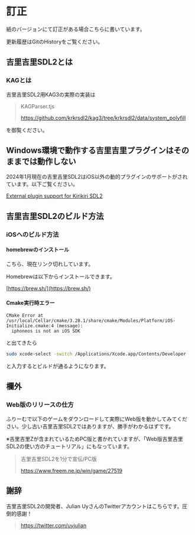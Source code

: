# 訂正
紙のバージョンにて訂正がある場合こちらに書いています。

更新履歴はGitのHistoryをご覧ください。

## 吉里吉里SDL2とは
### KAGとは
吉里吉里SDL2用KAG3の実際の実装は

> KAGParser.tjs
> 
> https://github.com/krkrsdl2/kag3/tree/krkrsdl2/data/system_polyfill

を御覧ください。
## Windows環境で動作する吉里吉里プラグインはそのままでは動作しない

2024年1月現在の吉里吉里SDL2はiOS以外の動的プラグインのサポートがされています。以下ご覧ください。

<a href="https://gist.github.com/uyjulian/db3a2dd9f480c6df76084fdc71081c63">External plugin support for Kirikiri SDL2</a>

## 吉里吉里SDL2のビルド方法
### iOSへのビルド方法
#### homebrewのインストール

こちら、現在リンク切れしています。

Homebrewは以下からインストールできます。

[https://brew.sh/](https://brew.sh/)

#### Cmake実行時エラー

```
CMake Error at /usr/local/Cellar/cmake/3.28.1/share/cmake/Modules/Platform/iOS-Initialize.cmake:4 (message):
  iphoneos is not an iOS SDK
```

と出てきたら

```bash
sudo xcode-select -switch /Applications/Xcode.app/Contents/Developer
```

と入力するとビルドが通るようになります。

## 欄外
### Web版のリリースの仕方

ふりーむで以下のゲームをダウンロードして実際にWeb版を動かしてみてください。少し古い吉里吉里SDL2ではありますが、勝手がわかるはずです。

※吉里吉里Zが含まれているためPC版と書かれていますが、「Web版吉里吉里SDL2の使い方のチュートリアル」にもなっています。

> 吉里吉里SDL2を1分で宣伝/PC版
>
> https://www.freem.ne.jp/win/game/27519

## 謝辞

吉里吉里SDL2の開発者、Julian UyさんのTwitterアカウントはこちらです。圧倒的感謝！

> https://twitter.com/uyjulian
